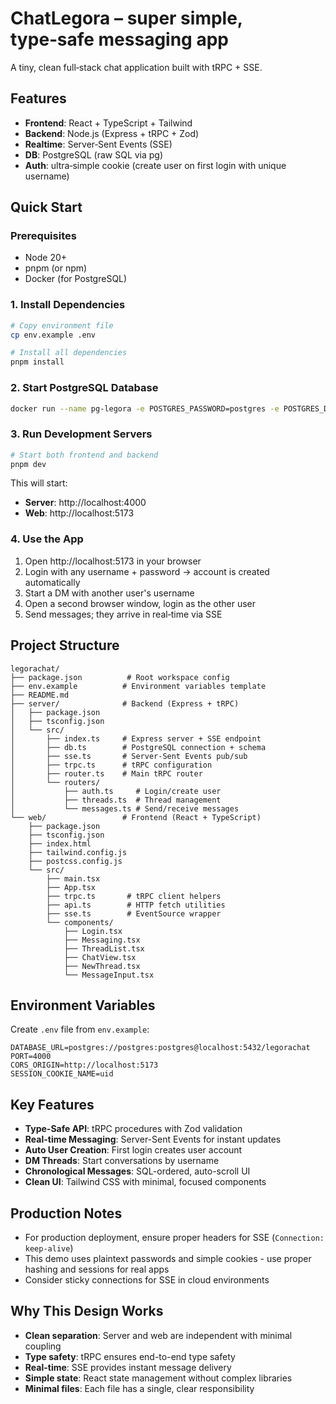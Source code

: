 # ChatLegora – super simple, type‑safe messaging app

A tiny, clean full‑stack chat application built with tRPC + SSE.

## Features

- **Frontend**: React + TypeScript + Tailwind
- **Backend**: Node.js (Express + tRPC + Zod)
- **Realtime**: Server‑Sent Events (SSE)
- **DB**: PostgreSQL (raw SQL via pg)
- **Auth**: ultra‑simple cookie (create user on first login with unique username)

## Quick Start

### Prerequisites

- Node 20+
- pnpm (or npm)
- Docker (for PostgreSQL)

### 1. Install Dependencies

```bash
# Copy environment file
cp env.example .env

# Install all dependencies
pnpm install
```

### 2. Start PostgreSQL Database

```bash
docker run --name pg-legora -e POSTGRES_PASSWORD=postgres -e POSTGRES_DB=legorachat -p 5432:5432 -d postgres:16
```

### 3. Run Development Servers

```bash
# Start both frontend and backend
pnpm dev
```

This will start:
- **Server**: http://localhost:4000
- **Web**: http://localhost:5173

### 4. Use the App

1. Open http://localhost:5173 in your browser
2. Login with any username + password → account is created automatically
3. Start a DM with another user's username
4. Open a second browser window, login as the other user
5. Send messages; they arrive in real‑time via SSE

## Project Structure

```
legorachat/
├── package.json          # Root workspace config
├── env.example          # Environment variables template
├── README.md
├── server/              # Backend (Express + tRPC)
│   ├── package.json
│   ├── tsconfig.json
│   └── src/
│       ├── index.ts     # Express server + SSE endpoint
│       ├── db.ts        # PostgreSQL connection + schema
│       ├── sse.ts       # Server-Sent Events pub/sub
│       ├── trpc.ts      # tRPC configuration
│       ├── router.ts    # Main tRPC router
│       └── routers/
│           ├── auth.ts     # Login/create user
│           ├── threads.ts  # Thread management
│           └── messages.ts # Send/receive messages
└── web/                 # Frontend (React + TypeScript)
    ├── package.json
    ├── tsconfig.json
    ├── index.html
    ├── tailwind.config.js
    ├── postcss.config.js
    └── src/
        ├── main.tsx
        ├── App.tsx
        ├── trpc.ts       # tRPC client helpers
        ├── api.ts        # HTTP fetch utilities
        ├── sse.ts        # EventSource wrapper
        └── components/
            ├── Login.tsx
            ├── Messaging.tsx
            ├── ThreadList.tsx
            ├── ChatView.tsx
            ├── NewThread.tsx
            └── MessageInput.tsx
```

## Environment Variables

Create `.env` file from `env.example`:

```env
DATABASE_URL=postgres://postgres:postgres@localhost:5432/legorachat
PORT=4000
CORS_ORIGIN=http://localhost:5173
SESSION_COOKIE_NAME=uid
```

## Key Features

- **Type-Safe API**: tRPC procedures with Zod validation
- **Real-time Messaging**: Server-Sent Events for instant updates
- **Auto User Creation**: First login creates user account
- **DM Threads**: Start conversations by username
- **Chronological Messages**: SQL-ordered, auto-scroll UI
- **Clean UI**: Tailwind CSS with minimal, focused components

## Production Notes

- For production deployment, ensure proper headers for SSE (`Connection: keep-alive`)
- This demo uses plaintext passwords and simple cookies - use proper hashing and sessions for real apps
- Consider sticky connections for SSE in cloud environments

## Why This Design Works

- **Clean separation**: Server and web are independent with minimal coupling
- **Type safety**: tRPC ensures end-to-end type safety
- **Real-time**: SSE provides instant message delivery
- **Simple state**: React state management without complex libraries
- **Minimal files**: Each file has a single, clear responsibility
